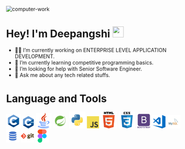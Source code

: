 ![computer-work](https://user-images.githubusercontent.com/80335921/142736963-a76c6e3e-decb-48e8-b08e-318f7e01b5e7.gif)

# Hey! I'm Deepangshi <img src="https://raw.githubusercontent.com/MartinHeinz/MartinHeinz/master/wave.gif" height="30" width="30"/> 
- 👩‍💻 I’m currently working on ENTERPRISE LEVEL APPLICATION DEVELOPMENT.
- 🌱 I’m currently learning competitive programming basics.
- 🤔 I’m looking for help with Senior Software Engineer.
- 💬 Ask me about any tech related stuffs.


# Language and Tools
<img width="40px" src="https://raw.githubusercontent.com/github/explore/f3e22f0dca2be955676bc70d6214b95b13354ee8/topics/c/c.png"/> <img width="33px" src="https://github.com/Deepangshi/Deepangshi/blob/main/c%2B%2B.png"/> <img width="42px" src="https://github.com/Deepangshi/Deepangshi/blob/main/java.png"/> <img width="40px" src="https://github.com/Deepangshi/Deepangshi/blob/main/s9-3.png"/> <img width="45px" src="https://raw.githubusercontent.com/github/explore/80688e429a7d4ef2fca1e82350fe8e3517d3494d/topics/python/python.png"/> <img width="33px" src="https://raw.githubusercontent.com/github/explore/80688e429a7d4ef2fca1e82350fe8e3517d3494d/topics/javascript/javascript.png"/> <img width="45px" src="https://raw.githubusercontent.com/github/explore/80688e429a7d4ef2fca1e82350fe8e3517d3494d/topics/html/html.png"/> <img width="45px" src="https://raw.githubusercontent.com/github/explore/80688e429a7d4ef2fca1e82350fe8e3517d3494d/topics/css/css.png"/> <img width="40px" src="https://raw.githubusercontent.com/devicons/devicon/master/icons/bootstrap/bootstrap-plain-wordmark.svg"/> <img width="36px" src="https://github.com/Deepangshi/Deepangshi/blob/main/visual-studio-code-logo-284BC24C39-seeklogo.com.png"/>  <img width="36px" src="https://raw.githubusercontent.com/github/explore/80688e429a7d4ef2fca1e82350fe8e3517d3494d/topics/mysql/mysql.png"/> <img  width="36px" src="https://raw.githubusercontent.com/github/explore/80688e429a7d4ef2fca1e82350fe8e3517d3494d/topics/sql/sql.png"/> <img width="36px" src="https://raw.githubusercontent.com/github/explore/80688e429a7d4ef2fca1e82350fe8e3517d3494d/topics/git/git.png"/> <img width="36px" src="https://github.com/Deepangshi/Deepangshi/blob/main/figma.png"/> 

